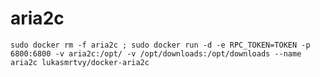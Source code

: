 # aria2c


`sudo docker rm -f aria2c ; sudo docker run -d -e RPC_TOKEN=TOKEN -p 6800:6800 -v aria2c:/opt/ -v /opt/downloads:/opt/downloads --name aria2c lukasmrtvy/docker-aria2c`
